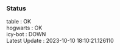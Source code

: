 ### Status


table : OK  
hogwarts : OK  
icy-bot : DOWN  
Latest Update : 2023-10-10 18:10:21.126110
